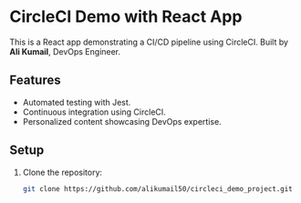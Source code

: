 # CircleCI Demo with React App

This is a React app demonstrating a CI/CD pipeline using CircleCI. Built by **Ali Kumail**, DevOps Engineer.

## Features
- Automated testing with Jest.
- Continuous integration using CircleCI.
- Personalized content showcasing DevOps expertise.

## Setup
1. Clone the repository:
   ```bash
   git clone https://github.com/alikumail50/circleci_demo_project.git
